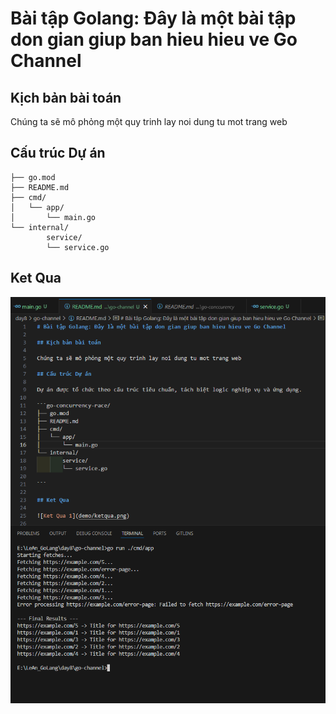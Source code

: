 # Bài tập Golang: Đây là một bài tập don gian giup ban hieu hieu ve Go Channel

## Kịch bản bài toán

Chúng ta sẽ mô phỏng một quy trinh lay noi dung tu mot trang web

## Cấu trúc Dự án

```go-channel/
├── go.mod
├── README.md
├── cmd/
│   └── app/
│       └── main.go
└── internal/
        service/
        └── service.go

```

## Ket Qua

![Ket Qua 1](demo/ketqua.png)
